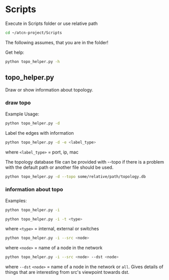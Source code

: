 # Scripts

Execute in Scripts folder or use relative path
```bash
cd ~/atcn-project/Scripts
```
The following assumes, that you are in the folder!

Get help:
```bash
python topo_helper.py -h
```

## topo_helper.py

Draw or show information about topology.

### draw topo

Example Usage:

```bash
python topo_helper.py -d
```

Label the edges with information
```bash
python topo_helper.py -d -e <label_type>
```
where `<label_type>` = port, ip, mac

The topology database file can be provided with --topo if there is a problem with the default path or another file should be used.
```bash
python topo_helper.py -d --topo some/relative/path/topology.db
```

### information about topo

Examples:

```bash
python topo_helper.py -i
```

```bash
python topo_helper.py -i -t <type>
```
where `<type>` = internal, external or switches

```bash
python topo_helper.py -i --src <node>
```
where `<node>` = name of a node in the network

```bash
python topo_helper.py -i --src <node> --dst <node>
```
where `--dst` `<node>` = name of a node in the network or `all`. Gives details of things that are interesting from src's viewpoint towards dst.
